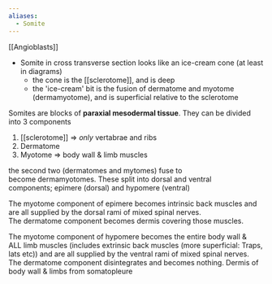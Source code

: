 ```yaml
---
aliases:
  - Somite
---
```

[[Angioblasts]]

- Somite in cross transverse section looks like an ice-cream cone (at least in diagrams)
	- the cone is the [[sclerotome]], and is deep
	- the 'ice-cream' bit is the fusion of dermatome and myotome (dermamyotome), and is superficial relative to the sclerotome

Somites are blocks of **paraxial mesodermal tissue**. They can be divided into 3 components  

1. [[sclerotome]] => _only_ vertabrae and ribs
2. Dermatome 
3. Myotome => body wall & limb muscles

the second two (dermatomes and mytomes) fuse to become dermamyotomes. These split into dorsal and ventral components; epimere (dorsal) and hypomere (ventral)

  

The myotome component of epimere becomes intrinsic back muscles and are all supplied by the dorsal rami of mixed spinal nerves. The dermatome component becomes dermis covering those muscles.   

  

The myotome component of hypomere becomes the entire body wall & ALL limb muscles (includes extrinsic back muscles (more superficial: Traps, lats etc)) and are all supplied by the ventral rami of mixed spinal nerves. The dermatome component disintegrates and becomes nothing. Dermis of body wall & limbs from somatopleure